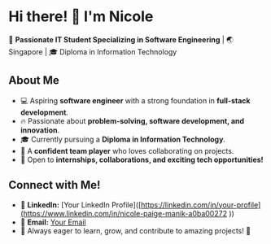 # Hi there! 👋 I'm Nicole  

🚀 **Passionate IT Student Specializing in Software Engineering** | 🌏 Singapore | 🎓 Diploma in Information Technology  

## About Me  
- 💻 Aspiring **software engineer** with a strong foundation in **full-stack development**.  
- 🔥 Passionate about **problem-solving, software development, and innovation**.  
- 🎓 Currently pursuing a **Diploma in Information Technology**.  
- 🤝 A **confident team player** who loves collaborating on projects.  
- 🌟 Open to **internships, collaborations, and exciting tech opportunities!**  

## Connect with Me!  
- 🔗 **LinkedIn:** [Your LinkedIn Profile]([https://linkedin.com/in/your-profile](https://www.linkedin.com/in/nicole-paige-manik-a0ba00272 ))  
- 📧 **Email:** [Your Email](mailto:nicolepaigemanikit11@.com)  
- 🤝 Always eager to learn, grow, and contribute to amazing projects! 🚀  
